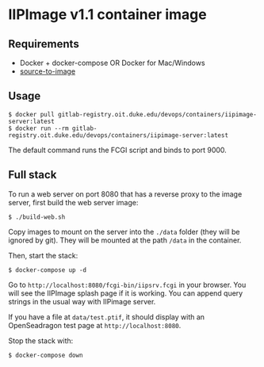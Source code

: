 # IIPImage v1.1 container image

## Requirements

- Docker + docker-compose OR Docker for Mac/Windows
- [source-to-image](https://github.com/openshift/source-to-image)

## Usage

    $ docker pull gitlab-registry.oit.duke.edu/devops/containers/iipimage-server:latest
    $ docker run --rm gitlab-registry.oit.duke.edu/devops/containers/iipimage-server:latest

The default command runs the FCGI script and binds to port 9000.

## Full stack

To run a web server on port 8080 that has a reverse proxy to the image server, first build
the web server image:

    $ ./build-web.sh

Copy images to mount on the server into the `./data` folder (they will be ignored by git).
They will be mounted at the path `/data` in the container.

Then, start the stack:

    $ docker-compose up -d

Go to `http://localhost:8080/fcgi-bin/iipsrv.fcgi` in your browser. You will see the IIPImage
splash page if it is working. You can append query strings in the usual way with IIPimage
server.

If you have a file at `data/test.ptif`, it should display with an OpenSeadragon test page at
`http://localhost:8080`.

Stop the stack with:

    $ docker-compose down

